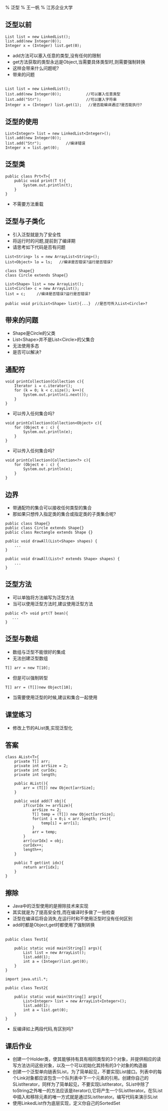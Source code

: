 % 泛型
% 王一帆
% 江苏企业大学

## 泛型以前

``` {.java}
List list = new LinkedList();
list.add(new Integer(0));
Integer x = (Integer) list.get(0);
```

-   add方法可以塞入任意的类型,没有任何的限制
-   get方法获取的类型永远是Object,当需要具体类型时,则需要强制转换
-   这样会带来什么问题呢?
-   带来的问题

##

``` {.java}
List list = new LinkedList();
list.add(new Integer(0));           //可以塞入任意类型
list.add("Str");                    //可以塞入字符串
Integer x = (Integer) list.get(1);   //是否能编译通过?是否能执行?
```

## 泛型的使用

``` {.java}
List<Integer> list = new LinkedList<Integer>();
list.add(new Integer(0));
list.add("Str");           //编译错误
Integer x = list.get(0);
```

## 泛型类

``` {.java}
public class Prt<T>{
    public void print(T t){
        System.out.println(t);
    }
}
```

-   不需要方法重载

## 泛型与子类化

-   引入泛型就是为了安全性
-   将运行时的问题,提前到了编译期
-   请思考如下代码是否有问题

``` {.java}
List<String> ls = new ArrayList<String>();
List<Object> lo = ls;   //编译是否错误?运行是否错误?

class Shape{}
class Circle extends Shape{}

List<Shape> list = new ArrayList();
List<Circle> c = new ArrayList();
list = c;     //编译是否错误?运行是否错误?

public void pri(List<Shape> list){...}  //是否可传入List<Circle>?
```

## 带来的问题

-   Shape是Circle的父类
-   List\<Shape\>并不是List\<Circle\>的父集合
-   无法使用多态
-   是否可以解决?

## 通配符

``` {.java}
void printCollection(Collection c){
    Iterator i = c.iterator();
    for (k = 0; k < c.size(); k++){
        System.out.println(i.next());
    }
}
```

-   可以传入任何集合吗?

``` {.java}
void printCollection(Collection<Object> c){
    for (Object e : c) {
        System.out.println(e);
    }
}
```

-   可以传入任何集合吗?

``` {.java}
void printCollection(Collection<?> c){
    for (Object e : c) {
        System.out.println(e);
    }
}
```

## 边界


-   带通配符的集合可以接收任何类型的集合
-   那如果只想传入指定类的集合或指定类的子类集合呢?

``` {.java}
public class Shape{}
public class Circle extends Shape{}
public class Rectangle extends Shape {}

public void drawAll(List<Shape> shapes) {
    ...
}
```

``` {.java}
public void drawAll(List<? extends Shape> shapes) {
    ...
}
```

## 泛型方法


-   可以单独将方法编写为泛型方法
-   当可以使用泛型方法时,建议使用泛型方法

``` {.java}
public <T> void prt(T bean){
   ...
}
```

## 泛型与数组

-   数组与泛型不能很好的集成
-   无法创建泛型数组

``` {.java}
T[] arr = new T[10];
```

-   但是可以强制转型

``` {.java}
T[] arr = (T[])new Object[10];
```

-   当需要使用泛型的时候,建议和集合一起使用

## 课堂练习

-   修改上节的AList类,实现泛型化

## 答案

``` {.java}
class AList<T>{
    private T[] arr;
    private int arrSize = 2;
    private int curIdx;
    private int length;

    public AList(){
        arr = (T[]) new Object[arrSize];
    }

    public void add(T obj){
        if(curIdx >= arrSize){
            arrSize += 2;
            T[] temp = (T[]) new Object[arrSize];
            for(int i = 0;i < arr.length; i++){
                temp[i] = arr[i];
            }
            arr = temp;
        }
        arr[curIdx] = obj;
        curIdx++;
        length++;
    }

    public T get(int idx){
        return arr[idx];
    }
}

```

## 擦除

-   Java中的泛型使用的是擦除技术来实现
-   其实就是为了提高安全性,而在编译时多做了一些检查
-   泛型在编译后将会消失,在运行时和不使用泛型时没有任何区别
-   add时都是Object,get时都使用了强制转换

##

``` {.java}
public class Test1{

    public static void main(String[] args){
        List list = new ArrayList();
        list.add(1);
        int a = (Integer)list.get(0);
    }
}
```

``` {.java}
import java.util.*;

public class Test2{

    public static void main(String[] args){
        List<Integer> list = new ArrayList<Integer>();
        list.add(1);
        int a = list.get(0);
    }
}
```

-   反编译如上两段代码,有区别吗?


## 课后作业

- 创建一个Holder类，使其能够持有具有相同类型的3个对象，并提供相应的读写方法访问这些对象，以及一个可以初始化其持有的3个对象的构造器
- 创建一个泛型单向链表SList，为了简单起见，不要实现List接口。列表中的每个Link对象都应该包含一个队列表中下一个元素的引用。创建你自己的SListIterator，同样为了简单起见，不要实现ListIterator。SList中除了toString之外唯一的方法应该是iterator(),它将产生一个SListIterator。在SList中插入和移除元素的唯一方式就是通过SListIterator。编写代码来演示SList
- 使用LinkedList作为底层实现，定义你自己的SortedSet
